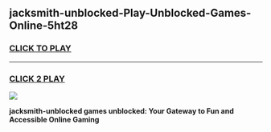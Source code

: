 
## jacksmith-unblocked-Play-Unblocked-Games-Online-5ht28
<h3>
<a href="https://premium76.site?title=jacksmith-unblocked&ref=25A">CLICK TO PLAY</a></h3>
<hr>

<h3>
<a href="https://premium76.site?title=jacksmith-unblocked&ref=25A">CLICK 2 PLAY</a>
  
</h3>

<a href="https://premium76.site?title=jacksmith-unblocked&ref=25A"><img src="https://clearcache.store/games.png"></a>


**jacksmith-unblocked games unblocked: Your Gateway to Fun and Accessible Online Gaming**
